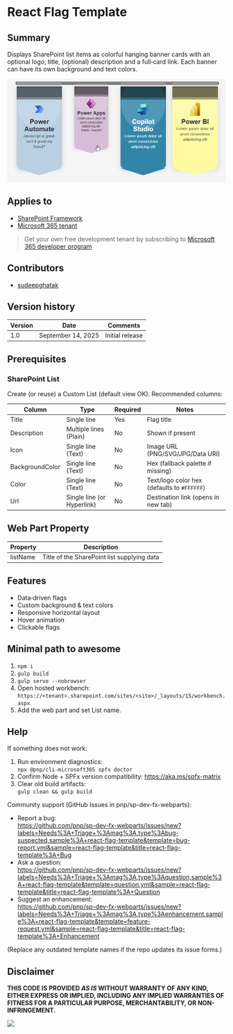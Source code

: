 # React Flag Template

## Summary

Displays SharePoint list items as colorful hanging banner cards with an optional logo, title, (optional) description and a full‑card link. Each banner can have its own background and text colors.

![Sample](./assets/Screenshot.png)


## Applies to

* [SharePoint Framework](https://learn.microsoft.com/sharepoint/dev/spfx/sharepoint-framework-overview)
* [Microsoft 365 tenant](https://learn.microsoft.com/sharepoint/dev/spfx/set-up-your-development-environment)

> Get your own free development tenant by subscribing to [Microsoft 365 developer program](https://aka.ms/m365/devprogram)

## Contributors


* [sudeepghatak](https://github.com/sudeepghatak)
 
## Version history

|Version|Date|Comments|
|-------|----|--------|
|1.0|September 14, 2025|Initial release|


## Prerequisites

### SharePoint List

Create (or reuse) a Custom List (default view OK). Recommended columns:

| Column | Type | Required | Notes |
|--------|------|----------|-------|
| Title | Single line | Yes | Flag title |
| Description | Multiple lines (Plain) | No | Shown if present |
| Icon | Single line (Text) | No | Image URL (PNG/SVG/JPG/Data URI) |
| BackgroundColor | Single line (Text) | No | Hex (fallback palette if missing) |
| Color | Single line (Text) | No | Text/logo color hex (defaults to `#FFFFFF`) |
| Url | Single line (or Hyperlink) | No | Destination link (opens in new tab) |

## Web Part Property

| Property | Description |
|----------|-------------|
| listName | Title of the SharePoint list supplying data |

## Features

- Data‑driven flags
- Custom background & text colors
- Responsive horizontal layout
- Hover animation
- Clickable flags


## Minimal path to awesome

1. `npm i`
2. `gulp build`
3. `gulp serve --nobrowser`
4. Open hosted workbench: `https://<tenant>.sharepoint.com/sites/<site>/_layouts/15/workbench.aspx`
5. Add the web part and set List name.

## Help

If something does not work:

1. Run environment diagnostics:  
   `npx @pnp/cli-microsoft365 spfx doctor`
2. Confirm Node + SPFx version compatibility: https://aka.ms/spfx-matrix
3. Clear old build artifacts:  
   `gulp clean && gulp build`

Community support (GitHub Issues in pnp/sp-dev-fx-webparts):

- Report a bug:  
  https://github.com/pnp/sp-dev-fx-webparts/issues/new?labels=Needs%3A+Triage+%3Amag%3A,type%3Abug-suspected,sample%3A+react-flag-template&template=bug-report.yml&sample=react-flag-template&title=react-flag-template%3A+Bug
- Ask a question:  
  https://github.com/pnp/sp-dev-fx-webparts/issues/new?labels=Needs%3A+Triage+%3Amag%3A,type%3Aquestion,sample%3A+react-flag-template&template=question.yml&sample=react-flag-template&title=react-flag-template%3A+Question
- Suggest an enhancement:  
  https://github.com/pnp/sp-dev-fx-webparts/issues/new?labels=Needs%3A+Triage+%3Amag%3A,type%3Aenhancement,sample%3A+react-flag-template&template=feature-request.yml&sample=react-flag-template&title=react-flag-template%3A+Enhancement

(Replace any outdated template names if the repo updates its issue forms.)

## Disclaimer

**THIS CODE IS PROVIDED *AS IS* WITHOUT WARRANTY OF ANY KIND, EITHER EXPRESS OR IMPLIED, INCLUDING ANY IMPLIED WARRANTIES OF FITNESS FOR A PARTICULAR PURPOSE, MERCHANTABILITY, OR NON-INFRINGEMENT.**

<img src="https://m365-visitor-stats.azurewebsites.net/sp-dev-fx-webparts/samples/react-flag"/>
